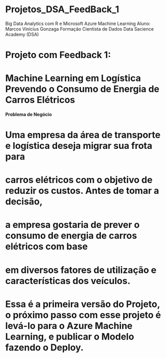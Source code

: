 # Projetos_DSA_FeedBack_1
Big Data Analytics com R e Microsoft Azure Machine Learning
Aluno: Marcos Vinícius Gonzaga
Formação Cientista de Dados
Data Sacience Academy (DSA)

# Projeto com Feedback 1: 
# Machine Learning em Logística Prevendo o Consumo de Energia de Carros Elétricos


#### Problema de Negócio ####

# Uma empresa da área de transporte e logística deseja migrar sua frota para 
# carros elétricos com o objetivo de reduzir os custos. Antes de tomar a decisão, 
# a empresa gostaria de prever o consumo de energia de carros elétricos com base 
# em diversos fatores de utilização e características dos veículos.


# Essa é a primeira versão do Projeto, o próximo passo com esse projeto é levá-lo para o Azure Machine Learning, e publicar o Modelo fazendo o Deploy.
